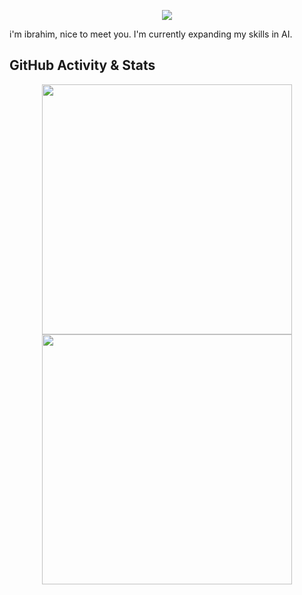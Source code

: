 <p align="center">
  <img src="https://capsule-render.vercel.app/api?type=waving&color=gradient&text=Hello!&height=100&section=header"/>
</p> 
i'm ibrahim, nice to meet you. I'm currently expanding my skills in AI. 

## GitHub Activity & Stats 

<p align="center">
  <img src="https://github-readme-stats.vercel.app/api/top-langs?username=IbrahimHashhash&layout=compact&hide_border=true&bg_color=151515&title_color=00BFFF&text_color=fff&icon_color=00BFFF" width="400" />
  <img src="https://github-readme-stats.vercel.app/api?username=IbrahimHashhash&count_private=true&show_icons=true&hide_border=true&theme=radical" width="400" />
</p>


